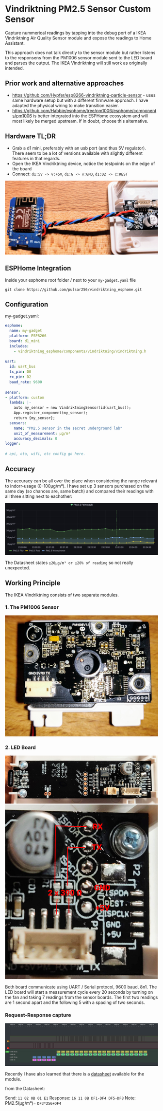 # Vindriktning PM2.5 Sensor Custom Sensor

Capture nummerical readings by tapping into the debug port of a IKEA Vindriktning Air Quality Sensor module and expose the readings to Home Assistant.

This approach does not talk directly to the sensor module but rather listens to the responsens from the PM1006 sensor module sent to the LED board and parses the output. The IKEA Vindriktning will still work as originally intended.

## Prior work and alternative approaches

- https://github.com/Hypfer/esp8266-vindriktning-particle-sensor - uses same hardware setup but with a different firmware approach. I have adapted the physical wiring to make transition easier.
- https://github.com/Habbie/esphome/tree/pm1006/esphome/components/pm1006 is better integrated into the ESPHome ecosystem and will most likely be merged upstream. If in doubt, choose this alternative.

## Hardware TL;DR

- Grab a d1 mini, preferably with an usb port (and thus 5V regulator). There seem to be a lot of versions available with slightly different features in that regards.
- Open the IKEA Vindriktning device, notice the testpoints on the edge of the board
- Connect: `d1:5V -> v:+5V`, `d1:G -> v:GND`, `d1:D2 -> c:REST`

![Wiring](assets/wiring.jpg)

## ESPHome Integration

Inside your esphome root folder / next to your `my-gadget.yaml` file

```shell
git clone https://github.com/pulsar256/vindriktning_esphome.git 
```

## Configuration

my-gadget.yaml:

```yaml
esphome:
  name: my-gadget
  platform: ESP8266
  board: d1_mini
  includes:
    - vindriktning_esphome/components/vindriktning/vindriktning.h

uart:
  id: uart_bus
  tx_pin: D0
  rx_pin: D2
  baud_rate: 9600

sensor:
- platform: custom
  lambda: |-
    auto my_sensor = new VindriktningSensor(id(uart_bus));
    App.register_component(my_sensor);
    return {my_sensor};
  sensors:
    name: "PM2.5 sensor in the secret underground lab"
    unit_of_measurement: µg/m³
    accuracy_decimals: 0
logger:

# api, ota, wifi, etc config go here.
```

## Accuracy

The accuracy can be all over the place when considering the range relevant to indorr-usage (0-100µg/m³). I have set up 3 sensors purchased on the same day (so chances are, same batch) and compared their readings with all three sitting next to eachother:

![Sensor Accuracy](assets/sensors.png)

The Datasheet states `±20μg/m³ or ±20% of reading` so not really unexpected.

## Working Principle

The IKEA Vindriktning consists of two separate modules.

### 1. The PM1006 Sensor

![Sensor Board](assets/sensor_board.jpg)

### 2. LED Board

![LED Board](assets/led_board.jpg)
![LED Board Debug Connector](assets/led_board_debug_connector.jpg)

Both board communicate using UART / Serial protocol, 9600 baud, 8n1. The LED board will start a measurement cycle every 20 seconds by turning on the fan and taking 7 readings from the sensor boards. The first two readings are 1 second apart and the following 5 with a spacing of two seconds.

### Request-Response capture

![Request-Response-Capture](assets/request_response.png)

Recently I have also learned that there is a [datasheet](http://www.jdscompany.co.kr/download.asp?gubun=07&filename=PM1006_LED_PARTICLE_SENSOR_MODULE_SPECIFICATIONS.pdf) available for the module.

from the Datasheet:

Send: `11 02 0B 01 E1`
Response: `16 11 0B DF1-DF4 DF5-DF8`
Note: PM2.5(μg/m³)= `DF3*256+DF4`
